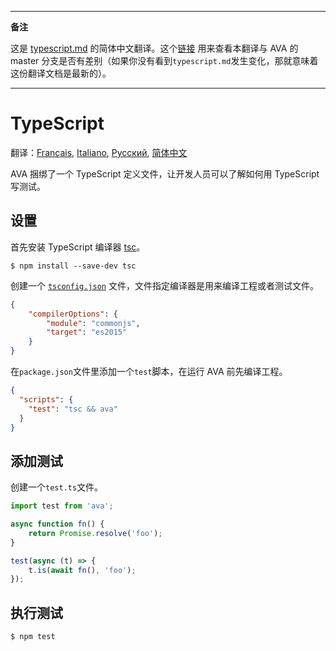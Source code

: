___
**备注**

这是 [typescript.md](https://github.com/avajs/ava/blob/main/docs/recipes/typescript.md) 的简体中文翻译。这个[链接](https://github.com/avajs/ava/compare/8e2f3dca177a4283ad882596d3c1425cabb998ef...master#diff-60cce07a584082115d230f2e3d571ad6) 用来查看本翻译与 AVA 的 master 分支是否有差别（如果你没有看到`typescript.md`发生变化，那就意味着这份翻译文档是最新的）。
___

# TypeScript

翻译：[Français](https://github.com/avajs/ava-docs/blob/master/fr_FR/docs/recipes/typescript.md), [Italiano](https://github.com/avajs/ava-docs/blob/master/it_IT/docs/recipes/typescript.md), [Русский](https://github.com/avajs/ava-docs/blob/master/ru_RU/docs/recipes/typescript.md), [简体中文](https://github.com/avajs/ava-docs/blob/master/zh_CN/docs/recipes/typescript.md)

AVA 捆绑了一个 TypeScript 定义文件，让开发人员可以了解如何用 TypeScript 写测试。

## 设置

首先安装 TypeScript 编译器 [tsc](https://github.com/Microsoft/TypeScript)。

```
$ npm install --save-dev tsc
```

创建一个 [`tsconfig.json`](https://github.com/Microsoft/TypeScript/wiki/tsconfig.json) 文件，文件指定编译器是用来编译工程或者测试文件。

```json
{
    "compilerOptions": {
        "module": "commonjs",
        "target": "es2015"
    }
}
```

在`package.json`文件里添加一个`test`脚本，在运行 AVA 前先编译工程。

```json
{
  "scripts": {
    "test": "tsc && ava"
  }
}
```


## 添加测试

创建一个`test.ts`文件。

```ts
import test from 'ava';

async function fn() {
    return Promise.resolve('foo');
}

test(async (t) => {
    t.is(await fn(), 'foo');
});
```


## 执行测试

```
$ npm test
```

